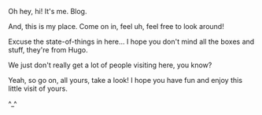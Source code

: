 Oh hey, hi!
It's me.
Blog.

And, this is my place. Come on in, feel uh, feel free to look around!

Excuse the state-of-things in here...
I hope you don't mind all the boxes and stuff, they're from Hugo.

We just don't really get a lot of people visiting here, you know?

Yeah, so go on, all yours, take a look! I hope you have fun and enjoy this little visit of yours.

^_^
